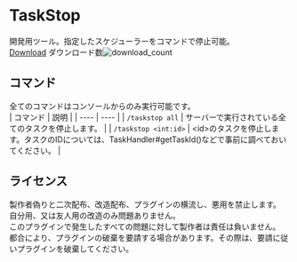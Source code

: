 # TaskStop  
開発用ツール。指定したスケジューラーをコマンドで停止可能。  
[Download](https://github.com/gamesukimanIRS/TaskStop/releases/)
ダウンロード数![download_count](https://www.gamesukimanirs.cf/api/bule_moji.jpg)  
## コマンド  
全てのコマンドはコンソールからのみ実行可能です。  
|  コマンド  |  説明  |
| ---- | ---- |
|  `/taskstop all`  |  サーバーで実行されている全てのタスクを停止します。  |
|  `/taskstop <int:id>`  |  \<id\>のタスクを停止します。タスクのIDについては、TaskHandler#getTaskId()などで事前に調べておいてください。  |
## ライセンス
製作者偽りと二次配布、改造配布、プラグインの横流し、悪用を禁止します。  
自分用、又は友人用の改造のみ問題ありません。  
このプラグインで発生したすべての問題に対して製作者は責任は負いません。  
都合により、プラグインの破棄を要請する場合があります。その際は、要請に従いプラグインを破棄してください。  
